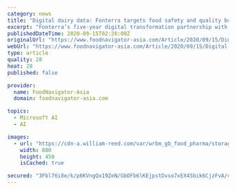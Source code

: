 ```yaml
---
category: news
title: "Digital dairy data: Fonterra targets food safety and quality boost with cloud-based strategy"
excerpt: "Fonterra’s five-year digital transformation partnership with Microsoft will enhance food safety and security measures, as well as improve the management of its massive amounts of data, according to its Chief Information Officer."
publishedDateTime: 2020-09-15T02:28:00Z
originalUrl: "https://www.foodnavigator-asia.com/Article/2020/09/15/Digital-dairy-data-Fonterra-targets-food-safety-and-quality-boost-with-cloud-based-strategy"
webUrl: "https://www.foodnavigator-asia.com/Article/2020/09/15/Digital-dairy-data-Fonterra-targets-food-safety-and-quality-boost-with-cloud-based-strategy"
type: article
quality: 28
heat: 28
published: false

provider:
  name: FoodNavigator-Asia
  domain: foodnavigator-asia.com

topics:
  - Microsoft AI
  - AI

images:
  - url: "https://cdn-a.william-reed.com/var/wrbm_gb_food_pharma/storage/images/publications/food-beverage-nutrition/foodnavigator-asia.com/article/2020/09/15/digital-dairy-data-fonterra-targets-food-safety-and-quality-boost-with-cloud-based-strategy/11718722-3-eng-GB/Digital-dairy-data-Fonterra-targets-food-safety-and-quality-boost-with-cloud-based-strategy.jpg"
    width: 800
    height: 450
    isCached: true

secured: "3Fbl76i8e/k/p6KVngQx19ZeN/GbOFb6lKEjpstDvso7xEX45bik6CjzFvA/cLWLBcXM52u59h7eXbPkGfo8K/oP03kMdyrlsQfCSkbQCyGpMnvp9U9bbUqLvgs+xFBZDHD2EIPci5fMYaUhHRi2thQruZkH20WQ9XrueVBwxIu4pxadDh5NR5hS1yc9ujVeQSbzHh7E+NP8mHgPYdDMLvWfgJI6Lo1hFQ9/R9bdI+t6IqLrGhLHVbUPKXe+e7A1SZJcyK55PxNlod1gzELS5Uwpd1Y8wDDftgk+0NbBWnvX55pbo1ZwZ72YXz1+brsHz7WPrYS7Ca0fFv2E6+c43fRyWd13cX8FPc6UbVpzOxQ=;sGJYDYV70uHi6uAfpQ/LxQ=="
---
```


